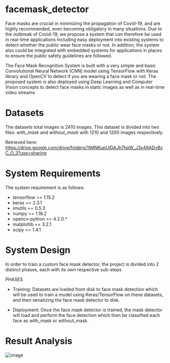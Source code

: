 # facemask_detector

Face masks are crucial in minimizing the propagation of Covid-19, and are highly recommended, even becoming obligatory in many situations. Due to the outbreak of Covid-19, we propose a system that can therefore be used in real-time applications including easy deployment into existing systems to detect whether the public wear face masks or not. In addition, the system also could be integrated with embedded systems for applications in places to ensure the public safety guidelines are followed.

The Face Mask Recognition System is built with a very simple and basic Convolutional Neural Network (CNN) model using TensorFlow with Keras library and OpenCV to detect if you are wearing a face mask or not. The proposed system is also deployed using Deep Learning and Computer Vision concepts to detect face masks in static images as well as in real-time video streams


# Datasets
The datasets total images is 2410 images. This dataset is divided into two files: _with_mask_ and _without_mask_ with 1210 and 1200 images respectively.

Retrieved here: https://drive.google.com/drive/folders/1tMNKupUjDAJh7hpW_J3x49ADyBcC_O_3?usp=sharing

# System Requirements
The system requirement is as follows:
- tensorflow >= 1.15.2
- keras == 2.3.1
- imutils == 0.5.3
- numpy == 1.18.2
- opencv-python ==  4.2.0.*
- matplotlib == 3.2.1
- scipy == 1.4.1

# System Design
In order to train a custom face mask detector, the project is divided into 2 distinct phases, each with its own respective sub-steps

PHASES 
- Training:
Datasets are loaded from disk to face mask detection which will be used to train a model using Keras/TensorFlow on these datasets, and then serializing the face mask detector to disk.

- Deployment:
Once the face mask detector is trained, the mask detector will load and perform the face detection which then be classified each face as with_mask or without_mask. 

# Result Analysis
![image](https://user-images.githubusercontent.com/43489693/120084609-38171980-c104-11eb-8498-f915ba7326fd.png)
